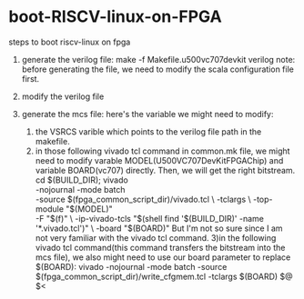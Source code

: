 # boot-RISCV-linux-on-FPGA

steps to boot riscv-linux on fpga

1. generate the verilog file:
      make -f Makefile.u500vc707devkit verilog
note: before generating the file, we need to modify the scala configuration file first.


2. modify the verilog file


3. generate the mcs file:
      here's the variable we might need to modify:
      1) the VSRCS varible which points to the verilog file path in the makefile.
      2) in those following vivado tcl command in common.mk file, we might need to modify varable MODEL(U500VC707DevKitFPGAChip) and variable BOARD(vc707) directly. Then, we will get the right bitstream.
         cd $(BUILD_DIR); vivado \
		           -nojournal -mode batch \
		           -source $(fpga_common_script_dir)/vivado.tcl \
		           -tclargs \
		           -top-module "$(MODEL)" \
		           -F "$(f)" \
		           -ip-vivado-tcls "$(shell find '$(BUILD_DIR)' -name '*.vivado.tcl')" \
		           -board "$(BOARD)"
       But I'm not so sure since I am not very familiar with the vivado tcl command.
       3)in the following vivado tcl command(this command transfers the bitstream into the mcs file), we also might need to use our board parameter to replace $(BOARD):
          vivado -nojournal -mode batch -source $(fpga_common_script_dir)/write_cfgmem.tcl -tclargs $(BOARD) $@ $<
          
